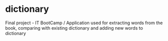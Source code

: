 # dictionary
Final project - IT BootCamp / Application used for extracting words from the book, comparing with existing dictionary and adding new words to dictionary
